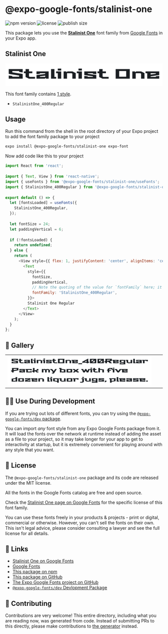 # @expo-google-fonts/stalinist-one

![npm version](https://flat.badgen.net/npm/v/@expo-google-fonts/stalinist-one)
![license](https://flat.badgen.net/github/license/expo/google-fonts)
![publish size](https://flat.badgen.net/packagephobia/install/@expo-google-fonts/stalinist-one)

This package lets you use the [**Stalinist One**](https://fonts.google.com/specimen/Stalinist+One) font family from [Google Fonts](https://fonts.google.com/) in your Expo app.

## Stalinist One

![Stalinist One](./font-family.png)

This font family contains [1 style](#-gallery).

- `StalinistOne_400Regular`

## Usage

Run this command from the shell in the root directory of your Expo project to add the font family package to your project
```sh
expo install @expo-google-fonts/stalinist-one expo-font
```

Now add code like this to your project
```js
import React from 'react';

import { Text, View } from 'react-native';
import { useFonts } from '@expo-google-fonts/stalinist-one/useFonts';
import { StalinistOne_400Regular } from '@expo-google-fonts/stalinist-one/400Regular';

export default () => {
  let [fontsLoaded] = useFonts({
    StalinistOne_400Regular,
  });

  let fontSize = 24;
  let paddingVertical = 6;

  if (!fontsLoaded) {
    return undefined;
  } else {
    return (
      <View style={{ flex: 1, justifyContent: 'center', alignItems: 'center' }}>
        <Text
          style={{
            fontSize,
            paddingVertical,
            // Note the quoting of the value for `fontFamily` here; it expects a string!
            fontFamily: 'StalinistOne_400Regular',
          }}>
          Stalinist One Regular
        </Text>
      </View>
    );
  }
};

```

## 🔡 Gallery


||||
|-|-|-|
|![StalinistOne_400Regular](.//400Regular/StalinistOne_400Regular.ttf.png)||||


## 👩‍💻 Use During Development

If you are trying out lots of different fonts, you can try using the [`@expo-google-fonts/dev` package](https://github.com/freeboub/google-fonts/tree/master/font-packages/dev#readme).

You can import *any* font style from any Expo Google Fonts package from it. It will load the fonts
over the network at runtime instead of adding the asset as a file to your project, so it may take longer
for your app to get to interactivity at startup, but it is extremely convenient
for playing around with any style that you want.

## 📖 License

The `@expo-google-fonts/stalinist-one` package and its code are released under the MIT license.

All the fonts in the Google Fonts catalog are free and open source.

Check the [Stalinist One page on Google Fonts](https://fonts.google.com/specimen/Stalinist+One) for the specific license of this font family.

You can use these fonts freely in your products & projects - print or digital, commercial or otherwise. However, you can't sell the fonts on their own. This isn't legal advice, please consider consulting a lawyer and see the full license for all details.

## 🔗 Links

- [Stalinist One on Google Fonts](https://fonts.google.com/specimen/Stalinist+One)
- [Google Fonts](https://fonts.google.com/)
- [This package on npm](https://www.npmjs.com/package/@expo-google-fonts/stalinist-one)
- [This package on GitHub](https://github.com/freeboub/google-fonts/tree/master/font-packages/stalinist-one)
- [The Expo Google Fonts project on GitHub](https://github.com/freeboub/google-fonts)
- [`@expo-google-fonts/dev` Devlopment Package](https://github.com/freeboub/google-fonts/tree/master/font-packages/dev)

## 🤝 Contributing

Contributions are very welcome! This entire directory, including what you are reading now, was generated from code. Instead of submitting PRs to this directly, please make contributions to [the generator](https://github.com/freeboub/google-fonts/tree/master/packages/generator) instead.
